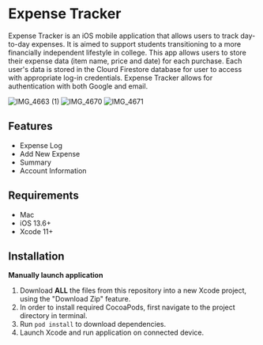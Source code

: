 # Expense Tracker
Expense Tracker is an iOS mobile application that allows users to track day-to-day expenses. It is aimed to support students transitioning to a more 
financially independent lifestyle in college. This app allows users to store their expense data (item name, price and date) for each purchase. Each user's data is stored in the Clourd Firestore database for user to access with appropriate log-in credentials. Expense Tracker allows for authentication with both Google and email.

![IMG_4663 (1)](https://user-images.githubusercontent.com/56169756/95710880-7a8ff280-0c16-11eb-9e13-2be3e0b93824.jpg)
![IMG_4670](https://user-images.githubusercontent.com/56169756/95710884-7b288900-0c16-11eb-981d-013ce1f4919a.jpg)
![IMG_4671](https://user-images.githubusercontent.com/56169756/95710885-7bc11f80-0c16-11eb-9468-c2dbfb6007f0.jpg)

## Features
* Expense Log
* Add New Expense
* Summary
* Account Information

## Requirements
* Mac 
* iOS 13.6+
* Xcode 11+

## Installation

**Manually launch application**
1. Download **ALL** the files from this repository into a new Xcode project, using the "Download Zip" feature.
2. In order to install required CocoaPods, first navigate to the project directory in terminal. 
3. Run `pod install` to download dependencies.
4. Launch Xcode and run application on connected device. 

